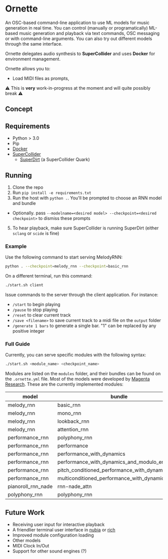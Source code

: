 # Ornette

An OSC-based command-line application to use ML models for music generation in real time.
You can control (manually or programatically) ML-based music generation and playback via text commands, OSC messaging or with command-line arguments. You can also try out different models through the same interface.

Ornette delegates audio synthesis to **SuperCollider** and uses **Docker** for environment management.

Ornette allows you to:
- Load MIDI files as prompts, 


⚠ This is **very** work-in-progress at the moment and will quite possibly break ⚠



## Concept

## Requirements

- Python > 3.0
- Pip
- [Docker](https://www.docker.com/)
- [SuperCollider](https://github.com/supercollider/supercollider)
  - [SuperDirt](https://github.com/musikinformatik/SuperDirt) (a SuperCollider Quark)


## Running

1. Clone the repo
2. Run `pip install -e requirements.txt`
3. Run the host with `python .`. You'll be prompted to choose an RNN model and bundle
  - Optionally. pass `--modelname=<desired model> --checkpoint=<desired checkpoint>` to dismiss these prompts
5. To hear playback, make sure SuperCollider is running SuperDirt (either `sclang` or `scide` is fine)

### Example

Use the following command to start serving MelodyRNN:

```bash
python . --checkpoint=melody_rnn --checkpoint=basic_rnn
```

On a different terminal, run this command:

```bash
./start.sh client
```

Issue commands to the server through the client application. For instance:

- `/start` to begin playing
- `/pause` to stop playing
- `/reset` to clear current track
- `/save <filename>` to save current track to a midi file on the `output` folder
- `/generate 1 bars` to generate a single bar. "1" can be replaced by any positive integer


### Full Guide

Currently, you can serve specific modules with the following syntax:

```bash
./start.sh <module_name> <checkpoint_name>
```

Modules are listed on the `modules` folder, and their bundles can be found on the `.ornette.yml` file. Most of the models were developed by [Magenta Research](https://github.com/magenta/magenta/tree/master/magenta/models). These are the currently implemented modules:


| model              | bundle                                        |
| ------------------ | --------------------------------------------- |
| melody_rnn         | basic_rnn                                     |
| melody_rnn         | mono_rnn                                      |
| melody_rnn         | lookback_rnn                                  |
| melody_rnn         | attention_rnn                                 |
| performance_rnn    | polyphony_rnn                                 |
| performance_rnn    | performance                                   |
| performance_rnn    | performance_with_dynamics                     |
| performance_rnn    | performance_with_dynamics_and_modulo_encoding |
| performance_rnn    | pitch_conditioned_performance_with_dynamics   |
| performance_rnn    | multiconditioned_performance_with_dynamics    |
| pianoroll_rnn_nade | rnn-nade_attn                                 |
| polyphony_rnn      | polyphony_rnn                                 |


## Future Work

- Receiving user input for interactive playback
- A friendlier terminal user interface in [nubia](https://github.com/facebookincubator/python-nubia) or [rich](https://github.com/willmcgugan/rich)
- Improved module configuration loading
- Other models
- MIDI Clock In/Out
- Support for other sound engines (?)
